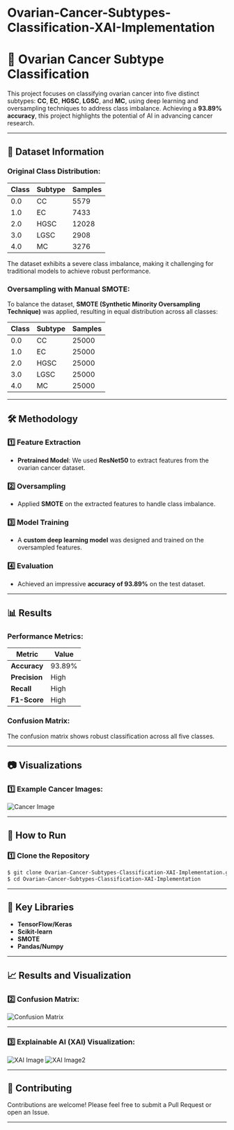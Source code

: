 # Ovarian-Cancer-Subtypes-Classification-XAI-Implementation
# 🧬 Ovarian Cancer Subtype Classification

This project focuses on classifying ovarian cancer into five distinct subtypes: **CC**, **EC**, **HGSC**, **LGSC**, and **MC**, using deep learning and oversampling techniques to address class imbalance. Achieving a **93.89% accuracy**, this project highlights the potential of AI in advancing cancer research. 

---

## 📂 Dataset Information

### Original Class Distribution:
| Class | Subtype | Samples |
|-------|---------|---------|
| 0.0   | CC      | 5579    |
| 1.0   | EC      | 7433    |
| 2.0   | HGSC    | 12028   |
| 3.0   | LGSC    | 2908    |
| 4.0   | MC      | 3276    |

The dataset exhibits a severe class imbalance, making it challenging for traditional models to achieve robust performance.

### Oversampling with Manual SMOTE:
To balance the dataset, **SMOTE (Synthetic Minority Oversampling Technique)** was applied, resulting in equal distribution across all classes:

| Class | Subtype | Samples |
|-------|---------|---------|
| 0.0   | CC      | 25000   |
| 1.0   | EC      | 25000   |
| 2.0   | HGSC    | 25000   |
| 3.0   | LGSC    | 25000   |
| 4.0   | MC      | 25000   |

---

## 🛠️ Methodology

### 1️⃣ **Feature Extraction**
- **Pretrained Model**: We used **ResNet50** to extract features from the ovarian cancer dataset.

### 2️⃣ **Oversampling**
- Applied **SMOTE** on the extracted features to handle class imbalance.

### 3️⃣ **Model Training**
- A **custom deep learning model** was designed and trained on the oversampled features.

### 4️⃣ **Evaluation**
- Achieved an impressive **accuracy of 93.89%** on the test dataset.

---

## 📊 Results

### Performance Metrics:
| Metric       | Value     |
|--------------|-----------|
| **Accuracy** | 93.89%    |
| **Precision**| High      |
| **Recall**   | High      |
| **F1-Score** | High      |

### Confusion Matrix:
The confusion matrix shows robust classification across all five classes. 

---

## 📷 Visualizations

### 1️⃣ Example Cancer Images:
![Cancer Image](ovarianCancerExample.PNG)





---

## 🚀 How to Run

### 1️⃣ Clone the Repository
```bash
$ git clone Ovarian-Cancer-Subtypes-Classification-XAI-Implementation.git
$ cd Ovarian-Cancer-Subtypes-Classification-XAI-Implementation

```


---

## 🔑 Key Libraries

- **TensorFlow/Keras**
- **Scikit-learn**
- **SMOTE**
- **Pandas/Numpy**

---

## 📈 Results and Visualization

### 2️⃣ Confusion Matrix:
![Confusion Matrix](ovarianCancerCM.PNG)

---
### 3️⃣ Explainable AI (XAI) Visualization:
![XAI Image](xai1.PNG)
![XAI Image2](xai2.PNG)

---

## 🤝 Contributing

Contributions are welcome! Please feel free to submit a Pull Request or open an Issue.

---
